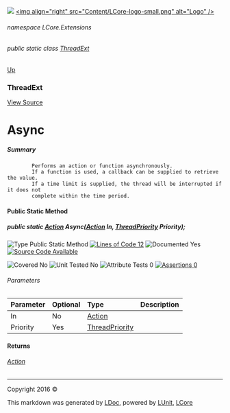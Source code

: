 ![](Content/LCore-banner-small.png "")
[&lt;img align=&quot;right&quot; src=&quot;Content/LCore-logo-small.png&quot; alt=&quot;Logo&quot; /&gt;](../README.md)

###### namespace LCore.Extensions

###### public static class [ThreadExt](docs/ThreadExt.md)
[Up](docs/ThreadExt.md)

### ThreadExt
[View Source](Extensions/Methods/ThreadExt.cs)

# Async

##### Summary

            Performs an action or function asynchronously. 
            If a function is used, a callback can be supplied to retrieve the value. 
            If a time limit is supplied, the thread will be interrupted if it does not 
            complete within the time period.
            

#### Public Static Method

##### public static <a href="https://msdn.microsoft.com/en-us/library/system.action.aspx" alt="">Action</a> Async(<a href="https://msdn.microsoft.com/en-us/library/system.action.aspx" alt="">Action</a> In, <a href="https://msdn.microsoft.com/en-us/library/system.threading.threadpriority.aspx" alt="">ThreadPriority</a> Priority);

![Type Public Static Method](http://b.repl.ca/v1/Type-Public%20Static%20Method-blue.png "") [![Lines of Code 12](http://b.repl.ca/v1/Lines%20of%20Code-12-blue.png "")](Extensions/Methods/ThreadExt.cs#L30)    ![Documented Yes](http://b.repl.ca/v1/Documented-Yes-brightgreen.png "") [![Source Code Available](http://b.repl.ca/v1/Source%20Code-Available-brightgreen.png "")](Extensions/Methods/ThreadExt.cs#L30)

![Covered No](http://b.repl.ca/v1/Covered-No-red.png "") ![Unit Tested No](http://b.repl.ca/v1/Unit%20Tested-No-lightgrey.png "") ![Attribute Tests 0](http://b.repl.ca/v1/Attribute%20Tests-0-lightgrey.png "") [![Assertions 0](http://b.repl.ca/v1/Assertions-0-lightgrey.png "")](Extensions/Methods/ThreadExt.cs)

###### Parameters

Parameter | Optional | Type | Description
:---  | :---  | :---  | :--- 
In | No | [Action](https://msdn.microsoft.com/en-us/library/system.action.aspx) | 
Priority | Yes | [ThreadPriority](https://msdn.microsoft.com/en-us/library/system.threading.threadpriority.aspx) | 


#### Returns

###### [Action](https://msdn.microsoft.com/en-us/library/system.action.aspx)



---

Copyright 2016 &copy; [](../README.md) [](../TableOfContents.md)

This markdown was generated by [LDoc](https://github.com/CodeSingularity/LDoc), powered by [LUnit](https://github.com/CodeSingularity/LUnit), [LCore](https://github.com/CodeSingularity/LCore)

